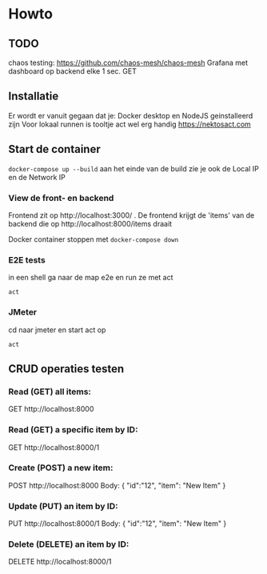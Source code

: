 # Howto

## TODO
chaos testing: https://github.com/chaos-mesh/chaos-mesh
Grafana met dashboard op backend elke 1 sec. GET

## Installatie
Er wordt er vanuit gegaan dat je:
Docker desktop en NodeJS geinstalleerd zijn
Voor lokaal runnen is tooltje act wel erg handig <https://nektosact.com>

## Start de container
```docker-compose up --build```
aan het einde van de build zie je ook de Local IP en de Network IP

### View de front- en backend 
Frontend zit op http://localhost:3000/ . De frontend krijgt de 'items' van de backend die op http://localhost:8000/items draait

Docker container stoppen met ```docker-compose down```

### E2E tests
in een shell ga naar de map e2e en run ze met act

```cd e2e
act
```
### JMeter
cd naar jmeter en start act op

```cd jmeter
act
```

## CRUD operaties testen

### Read (GET) all items:
GET http://localhost:8000

### Read (GET) a specific item by ID:
GET http://localhost:8000/1

### Create (POST) a new item:
POST http://localhost:8000
Body: { "id":"12", "item": "New Item" }

### Update (PUT) an item by ID:
PUT http://localhost:8000/1
Body: { "id":"12", "item": "New Item" }

### Delete (DELETE) an item by ID:
DELETE http://localhost:8000/1
